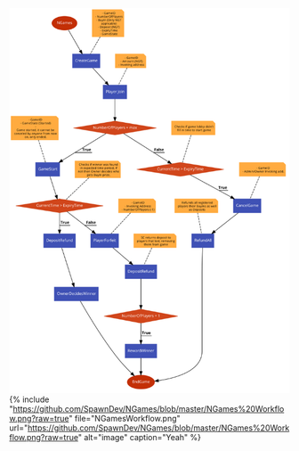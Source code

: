 ![Image](https://github.com/SpawnDev/NGames/blob/master/NGames%20Workflow.png)
{% include "https://github.com/SpawnDev/NGames/blob/master/NGames%20Workflow.png?raw=true" file="NGamesWorkflow.png" url="https://github.com/SpawnDev/NGames/blob/master/NGames%20Workflow.png?raw=true" alt="image" caption="Yeah" %}
